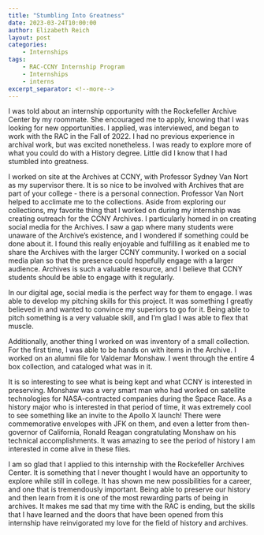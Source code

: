 ```yaml
---
title: "Stumbling Into Greatness"
date: 2023-03-24T10:00:00
author: Elizabeth Reich
layout: post
categories:
    - Internships
tags:
    - RAC-CCNY Internship Program
    - Internships
    - interns
excerpt_separator: <!--more-->
---
```


I was told about an internship opportunity with the Rockefeller Archive Center by my roommate. She encouraged me to apply, knowing that I was looking for new opportunities. I applied, was interviewed, and began to work with the RAC in the Fall of 2022. I had no previous experience in archival work, but was excited nonetheless. I was ready to explore more of what you could do with a History degree. Little did I know that I had stumbled into greatness.

<!--more-->

I worked on site at the Archives at CCNY, with Professor Sydney Van Nort as my supervisor there. It is so nice to be involved with Archives that are part of your college - there is a personal connection. Professor Van Nort helped to acclimate me to the collections. Aside from exploring our collections, my favorite thing that I worked on during my internship was creating outreach for the CCNY Archives. I particularly homed in on creating social media for the Archives. I saw a gap where many students were unaware of the Archive’s existence, and I wondered if something could be done about it. I found this really enjoyable and fulfilling as it enabled me to share the Archives with the larger CCNY community. I worked on a social media plan so that the presence could hopefully engage with a larger audience. Archives is such a valuable resource, and I believe that CCNY students should be able to engage with it regularly.

In our digital age, social media is the perfect way for them to engage. I was able to develop my pitching skills for this project. It was something I greatly believed in and wanted to convince my superiors to go for it. Being able to pitch something is a very valuable skill, and I’m glad I was able to flex that muscle.

Additionally, another thing I worked on was inventory of a small collection. For the first time, I was able to be hands on with items in the Archive. I worked on an alumni file for Valdemar Monshaw. I went through the entire 4 box collection, and cataloged what was in it. 

It is so interesting to see what is being kept and what CCNY is interested in preserving. Monshaw was a very smart man who had worked on satellite technologies for NASA-contracted companies during the Space Race. As a history major who is interested in that period of time, it was extremely cool to see something like an invite to the Apollo X launch! There were commemorative envelopes with JFK on them, and even a letter from then-governor of California, Ronald Reagan congratulating Monshaw on his technical accomplishments. It was amazing to see the period of history I am interested in come alive in these files.

I am so glad that I applied to this internship with the Rockefeller Archives Center. It is something that I never thought I would have an opportunity to explore while still in college. It has shown me new possibilities for a career, and one that is tremendously important. Being able to preserve our history and then learn from it is one of the most rewarding parts of being in archives. It makes me sad that my time with the RAC is ending, but the skills that I have learned and the doors that have been opened from this internship have reinvigorated my love for the field of history and archives.
